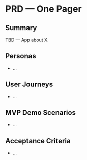 # PRD — One Pager

## Summary
TBD — App about X.

## Personas
- ...

## User Journeys
- ...

## MVP Demo Scenarios
- ...

## Acceptance Criteria
- ...
